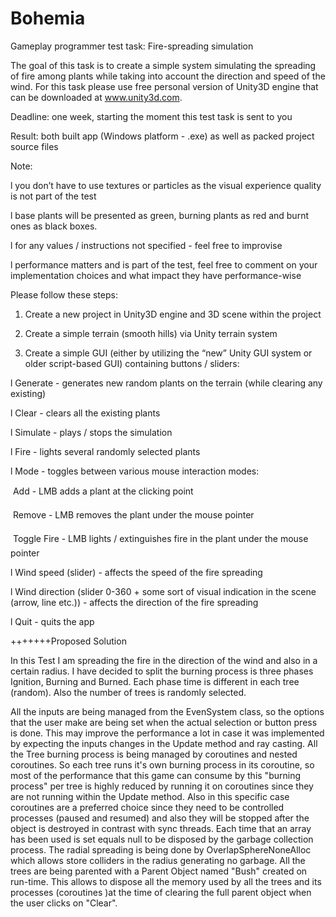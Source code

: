 # Bohemia

Gameplay programmer test task: Fire-spreading simulation

The goal of this task is to create a simple system simulating the spreading of fire among plants while taking into account the direction and speed of the wind. For this task please use free personal version of Unity3D engine that can be downloaded at www.unity3d.com.

Deadline: one week, starting the moment this test task is sent to you

Result: both built app (Windows platform - .exe) as well as packed project source files

Note:

l you don’t have to use textures or particles as the visual experience quality is not part of the test

l base plants will be presented as green, burning plants as red and burnt ones as black boxes.

l for any values / instructions not specified - feel free to improvise

l performance matters and is part of the test, feel free to comment on your implementation choices and what impact they have performance-wise

Please follow these steps:

1) Create a new project in Unity3D engine and 3D scene within the project

2) Create a simple terrain (smooth hills) via Unity terrain system

3) Create a simple GUI (either by utilizing the “new” Unity GUI system or older script-based GUI) containing buttons / sliders:

l Generate - generates new random plants on the terrain (while clearing any existing)

l Clear - clears all the existing plants

l Simulate - plays / stops the simulation

l Fire - lights several randomly selected plants

l Mode - toggles between various mouse interaction modes:

 Add - LMB adds a plant at the clicking point

 Remove - LMB removes the plant under the mouse pointer

 Toggle Fire - LMB lights / extinguishes fire in the plant under the mouse pointer

l Wind speed (slider) - affects the speed of the fire spreading

l Wind direction (slider 0-360 + some sort of visual indication in the scene (arrow, line etc.)) - affects the direction of the fire spreading

l Quit - quits the app

+++++++Proposed Solution

In this Test I am spreading the fire in the direction of the wind and also in a certain radius. I have decided to split the burning process is three phases Ignition, Burning and Burned. Each phase time is different in each tree (random). Also the number of trees is randomly selected.

 All the inputs are being managed from the EvenSystem class, so the options that the user make are being set when the actual selection or button press is done. This may improve the performance a lot in case it was implemented by expecting the inputs changes in the Update method and ray casting.
All the Tree burning process is being managed by coroutines and nested coroutines. So each tree runs it's own burning process in its coroutine, so most of the performance that this game can consume by this "burning process" per tree is highly reduced by running it on coroutines since they are not running within the Update method. Also in this specific case coroutines are a preferred choice since they need to be controlled processes (paused and resumed) and also they will be stopped after the object is destroyed in contrast with sync threads.
Each time that an array has been used is set equals null to be disposed by the garbage collection process.
The radial spreading is being done by OverlapSphereNoneAlloc which allows store colliders in the radius generating no garbage.
All the trees are being parented with a Parent Object named "Bush" created on run-time. This allows to dispose all the memory used by all the trees and its processes (coroutines )at the time of clearing the full parent object when the user clicks on "Clear". 
